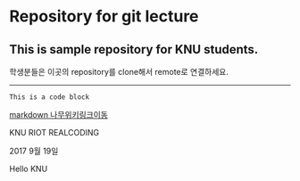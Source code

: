 # Repository for git lecture
## This is sample repository for KNU students.

학생분들은 이곳의 repository를 clone해서 remote로 연결하세요.
***
```
This is a code block
```
[markdown 나무위키링크이동](https://namu.wiki/w/%EB%A7%88%ED%81%AC%EB%8B%A4%EC%9A%B4)

KNU RIOT REALCODING

2017 9월 19일

Hello KNU
